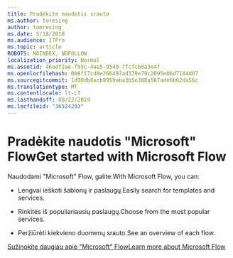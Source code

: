 ```yaml
---
title: Pradėkite naudotis srauto
ms.author: toresing
author: tomresing
ms.date: 5/18/2018
ms.audience: ITPro
ms.topic: article
ROBOTS: NOINDEX, NOFOLLOW
localization_priority: Normal
ms.assetid: 46adf2ae-f55c-4ae5-9540-7fcfcb0a3e4f
ms.openlocfilehash: 008f17cd8e266497ad339e79c2095e06d7184d67
ms.sourcegitcommit: 1d98db8acb9959aba3b5e308a567ade6b62da56c
ms.translationtype: MT
ms.contentlocale: lt-LT
ms.lasthandoff: 08/22/2019
ms.locfileid: "36524203"
---
```

# <a name="get-started-with-microsoft-flow"></a><span data-ttu-id="dd4e9-102">Pradėkite naudotis "Microsoft" Flow</span><span class="sxs-lookup"><span data-stu-id="dd4e9-102">Get started with Microsoft Flow</span></span>

<span data-ttu-id="dd4e9-103">Naudodami "Microsoft" Flow, galite:</span><span class="sxs-lookup"><span data-stu-id="dd4e9-103">With Microsoft Flow, you can:</span></span>
  
- <span data-ttu-id="dd4e9-104">Lengvai ieškoti šablonų ir paslaugų.</span><span class="sxs-lookup"><span data-stu-id="dd4e9-104">Easily search for templates and services.</span></span>
    
- <span data-ttu-id="dd4e9-105">Rinkitės iš populiariausių paslaugų.</span><span class="sxs-lookup"><span data-stu-id="dd4e9-105">Choose from the most popular services.</span></span>
    
- <span data-ttu-id="dd4e9-106">Peržiūrėti kiekvieno duomenų srauto.</span><span class="sxs-lookup"><span data-stu-id="dd4e9-106">See an overview of each flow.</span></span>
    
[<span data-ttu-id="dd4e9-107">Sužinokite daugiau apie "Microsoft" Flow</span><span class="sxs-lookup"><span data-stu-id="dd4e9-107">Learn more about Microsoft Flow</span></span>](https://go.microsoft.com/fwlink/?linkid=874446)
  

